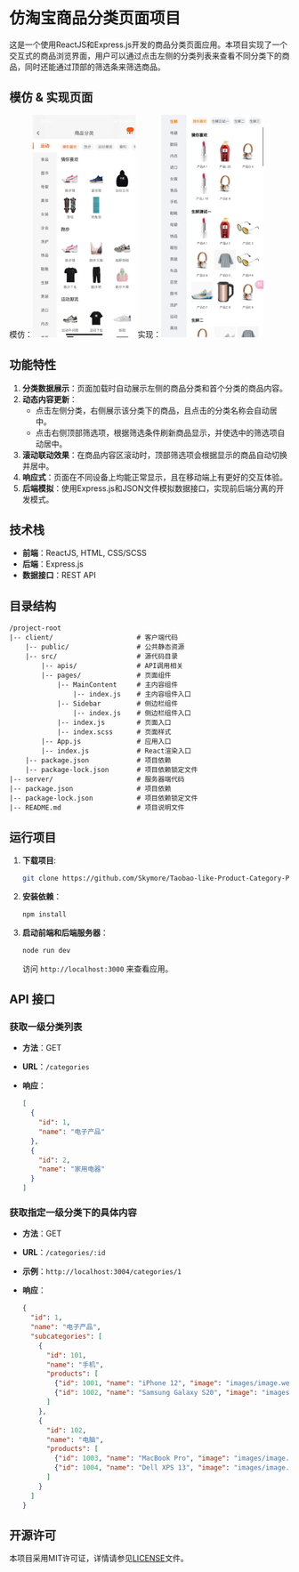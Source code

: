 # 仿淘宝商品分类页面项目

这是一个使用ReactJS和Express.js开发的商品分类页面应用。本项目实现了一个交互式的商品浏览界面，用户可以通过点击左侧的分类列表来查看不同分类下的商品，同时还能通过顶部的筛选条来筛选商品。

## 模仿 & 实现页面

模仿：<img src="img.png" alt="img" height="400"/> 实现：<img src="img_1.png" alt="img_1" height="400"/>

## 功能特性

1. **分类数据展示**：页面加载时自动展示左侧的商品分类和首个分类的商品内容。
2. **动态内容更新**：
   - 点击左侧分类，右侧展示该分类下的商品，且点击的分类名称会自动居中。
   - 点击右侧顶部筛选项，根据筛选条件刷新商品显示，并使选中的筛选项自动居中。
3. **滚动联动效果**：在商品内容区滚动时，顶部筛选项会根据显示的商品自动切换并居中。
4. **响应式**：页面在不同设备上均能正常显示，且在移动端上有更好的交互体验。
5. **后端模拟**：使用Express.js和JSON文件模拟数据接口，实现前后端分离的开发模式。

## 技术栈

- **前端**：ReactJS, HTML, CSS/SCSS
- **后端**：Express.js
- **数据接口**：REST API

## 目录结构

```
/project-root
|-- client/                     # 客户端代码
    |-- public/                 # 公共静态资源
    |-- src/                    # 源代码目录
        |-- apis/               # API调用相关
        |-- pages/              # 页面组件
            |-- MainContent     # 主内容组件
                |-- index.js    # 主内容组件入口
            |-- Sidebar         # 侧边栏组件
                |-- index.js    # 侧边栏组件入口
            |-- index.js        # 页面入口
            |-- index.scss      # 页面样式
        |-- App.js              # 应用入口
        |-- index.js            # React渲染入口
    |-- package.json            # 项目依赖
    |-- package-lock.json       # 项目依赖锁定文件
|-- server/                     # 服务器端代码
|-- package.json                # 项目依赖
|-- package-lock.json           # 项目依赖锁定文件
|-- README.md                   # 项目说明文件
```

## 运行项目

1. **下载项目**: 

   ```bash
   git clone https://github.com/Skymore/Taobao-like-Product-Category-Page.git

2. **安装依赖**：

   ```bash
   npm install
   ```

3. **启动前端和后端服务器**：

   ```bash
   node run dev
   ```

   访问 `http://localhost:3000` 来查看应用。

## API 接口

### 获取一级分类列表

- **方法**：GET
- **URL**：`/categories`
- **响应**：

  ```json
  [
    {
      "id": 1,
      "name": "电子产品"
    },
    {
      "id": 2,
      "name": "家用电器"
    }
  ]
  ```

### 获取指定一级分类下的具体内容

- **方法**：GET
- **URL**：`/categories/:id`
- **示例**：`http://localhost:3004/categories/1`
- **响应**：

  ```json
  {
    "id": 1,
    "name": "电子产品",
    "subcategories": [
      {
        "id": 101,
        "name": "手机",
        "products": [
          {"id": 1001, "name": "iPhone 12", "image": "images/image.webp", "subcategoryId": 1},
          {"id": 1002, "name": "Samsung Galaxy S20", "image": "images/image.webp", "subcategoryId": 1}
        ]
      },
      {
        "id": 102,
        "name": "电脑",
        "products": [
          {"id": 1003, "name": "MacBook Pro", "image": "images/image.webp", "subcategoryId": 2},
          {"id": 1004, "name": "Dell XPS 13", "image": "images/image.webp", "subcategoryId": 2}
        ]
      }
    ]
  }
  ```

## 开源许可

本项目采用MIT许可证，详情请参见[LICENSE](https://github.com/Skymore/Taobao-like-Product-Category-Page/blob/main/LISENCE)文件。